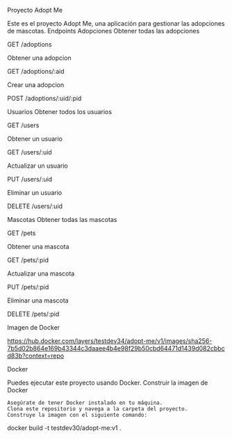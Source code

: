 Proyecto Adopt Me

Este es el proyecto Adopt Me, una aplicación para gestionar las adopciones de mascotas.
Endpoints
Adopciones
Obtener todas las adopciones

GET /adoptions

Obtener una adopcion

GET /adoptions/:aid

Crear una adopcion

POST /adoptions/:uid/:pid

Usuarios
Obtener todos los usuarios

GET /users

Obtener un usuario

GET /users/:uid

Actualizar un usuario

PUT /users/:uid

Eliminar un usuario

DELETE /users/:uid

Mascotas
Obtener todas las mascotas

GET /pets

Obtener una mascota

GET /pets/:pid

Actualizar una mascota

PUT /pets/:pid

Eliminar una mascota

DELETE /pets/:pid

Imagen de Docker

https://hub.docker.com/layers/testdev34/adopt-me/v1/images/sha256-7b5d02b864e169b43344c3daaee4b4e98f29b50cbd64471d1439d082cbbcd83b?context=repo

Docker

Puedes ejecutar este proyecto usando Docker.
Construir la imagen de Docker

    Asegúrate de tener Docker instalado en tu máquina.
    Clona este repositorio y navega a la carpeta del proyecto.
    Construye la imagen con el siguiente comando:

docker build -t testdev30/adopt-me:v1 .
